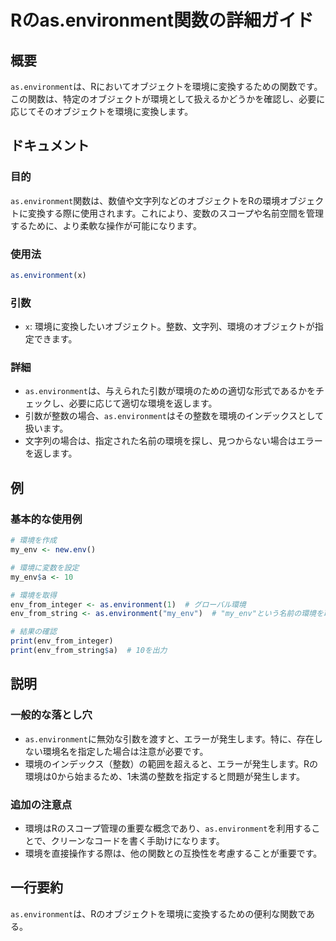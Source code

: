 <!--
Meta Description: # Rのas.environment関数の詳細ガイド ## 概要 `as.environment`は、Rにおいてオブジェクトを環境に変換するための関数です。この関数は、特定のオブジェクトが環境として扱えるかどうかを確認し、必要に応じてそのオブジェクトを環境に変換します。 ## ドキュメント ### ...
Meta Keywords: environment, my_env, env_from_integer, env_from_string, print
-->

# Rのas.environment関数の詳細ガイド

## 概要
`as.environment`は、Rにおいてオブジェクトを環境に変換するための関数です。この関数は、特定のオブジェクトが環境として扱えるかどうかを確認し、必要に応じてそのオブジェクトを環境に変換します。

## ドキュメント
### 目的
`as.environment`関数は、数値や文字列などのオブジェクトをRの環境オブジェクトに変換する際に使用されます。これにより、変数のスコープや名前空間を管理するために、より柔軟な操作が可能になります。

### 使用法
```R
as.environment(x)
```

### 引数
- `x`: 環境に変換したいオブジェクト。整数、文字列、環境のオブジェクトが指定できます。

### 詳細
- `as.environment`は、与えられた引数が環境のための適切な形式であるかをチェックし、必要に応じて適切な環境を返します。
- 引数が整数の場合、`as.environment`はその整数を環境のインデックスとして扱います。
- 文字列の場合は、指定された名前の環境を探し、見つからない場合はエラーを返します。

## 例
### 基本的な使用例
```R
# 環境を作成
my_env <- new.env()

# 環境に変数を設定
my_env$a <- 10

# 環境を取得
env_from_integer <- as.environment(1)  # グローバル環境
env_from_string <- as.environment("my_env")  # "my_env"という名前の環境を取得

# 結果の確認
print(env_from_integer)
print(env_from_string$a)  # 10を出力
```

## 説明
### 一般的な落とし穴
- `as.environment`に無効な引数を渡すと、エラーが発生します。特に、存在しない環境名を指定した場合は注意が必要です。
- 環境のインデックス（整数）の範囲を超えると、エラーが発生します。Rの環境は0から始まるため、1未満の整数を指定すると問題が発生します。

### 追加の注意点
- 環境はRのスコープ管理の重要な概念であり、`as.environment`を利用することで、クリーンなコードを書く手助けになります。
- 環境を直接操作する際は、他の関数との互換性を考慮することが重要です。

## 一行要約
`as.environment`は、Rのオブジェクトを環境に変換するための便利な関数である。
